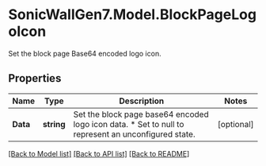 # SonicWallGen7.Model.BlockPageLogoIcon
Set the block page Base64 encoded logo icon.

## Properties

Name | Type | Description | Notes
------------ | ------------- | ------------- | -------------
**Data** | **string** | Set the block page base64 encoded logo icon data. * Set to null to represent an unconfigured state. | [optional] 

[[Back to Model list]](../README.md#documentation-for-models) [[Back to API list]](../README.md#documentation-for-api-endpoints) [[Back to README]](../README.md)

